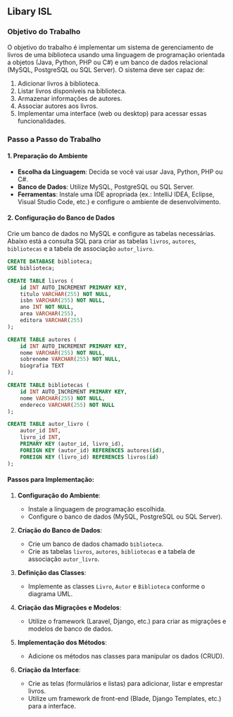 ## Libary ISL
### Objetivo do Trabalho

O objetivo do trabalho é implementar um sistema de gerenciamento de livros de uma biblioteca usando uma linguagem de programação orientada a objetos (Java, Python, PHP ou C#) e um banco de dados relacional (MySQL, PostgreSQL ou SQL Server). O sistema deve ser capaz de:

1. Adicionar livros à biblioteca.
2. Listar livros disponíveis na biblioteca.
3. Armazenar informações de autores.
4. Associar autores aos livros.
5. Implementar uma interface (web ou desktop) para acessar essas funcionalidades.

### Passo a Passo do Trabalho

#### 1. Preparação do Ambiente

- **Escolha da Linguagem**: Decida se você vai usar Java, Python, PHP ou C#.
- **Banco de Dados**: Utilize MySQL, PostgreSQL ou SQL Server.
- **Ferramentas**: Instale uma IDE apropriada (ex.: IntelliJ IDEA, Eclipse, Visual Studio Code, etc.) e configure o ambiente de desenvolvimento.

#### 2. Configuração do Banco de Dados

Crie um banco de dados no MySQL e configure as tabelas necessárias. Abaixo está a consulta SQL para criar as tabelas `livros`, `autores`, `bibliotecas` e a tabela de associação `autor_livro`.

```sql
CREATE DATABASE biblioteca;
USE biblioteca;

CREATE TABLE livros (
    id INT AUTO_INCREMENT PRIMARY KEY,
    titulo VARCHAR(255) NOT NULL,
    isbn VARCHAR(255) NOT NULL,
    ano INT NOT NULL,
    area VARCHAR(255),
    editora VARCHAR(255)
);

CREATE TABLE autores (
    id INT AUTO_INCREMENT PRIMARY KEY,
    nome VARCHAR(255) NOT NULL,
    sobrenome VARCHAR(255) NOT NULL,
    biografia TEXT
);

CREATE TABLE bibliotecas (
    id INT AUTO_INCREMENT PRIMARY KEY,
    nome VARCHAR(255) NOT NULL,
    endereco VARCHAR(255) NOT NULL
);

CREATE TABLE autor_livro (
    autor_id INT,
    livro_id INT,
    PRIMARY KEY (autor_id, livro_id),
    FOREIGN KEY (autor_id) REFERENCES autores(id),
    FOREIGN KEY (livro_id) REFERENCES livros(id)
);

```
#### Passos para Implementação:

1. **Configuração do Ambiente**:

    - Instale a linguagem de programação escolhida.
    - Configure o banco de dados (MySQL, PostgreSQL ou SQL Server).
2. **Criação do Banco de Dados**:

    - Crie um banco de dados chamado `biblioteca`.
    - Crie as tabelas `livros`, `autores`, `bibliotecas` e a tabela de associação `autor_livro`.
3. **Definição das Classes**:

    - Implemente as classes `Livro`, `Autor` e `Biblioteca` conforme o diagrama UML.
4. **Criação das Migrações e Modelos**:

    - Utilize o framework (Laravel, Django, etc.) para criar as migrações e modelos de banco de dados.
5. **Implementação dos Métodos**:

    - Adicione os métodos nas classes para manipular os dados (CRUD).
6. **Criação da Interface**:

    - Crie as telas (formulários e listas) para adicionar, listar e emprestar livros.
    - Utilize um framework de front-end (Blade, Django Templates, etc.) para a interface.

